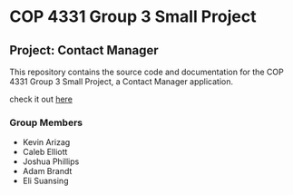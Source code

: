 # COP 4331 Group 3 Small Project

## Project: Contact Manager

This repository contains the source code and documentation for the COP 4331 Group 3 Small Project, a Contact Manager application.

check it out [here](http://cop433103.com/)

### Group Members
- Kevin Arizag
- Caleb Elliott
- Joshua Phillips
- Adam Brandt
- Eli Suansing
